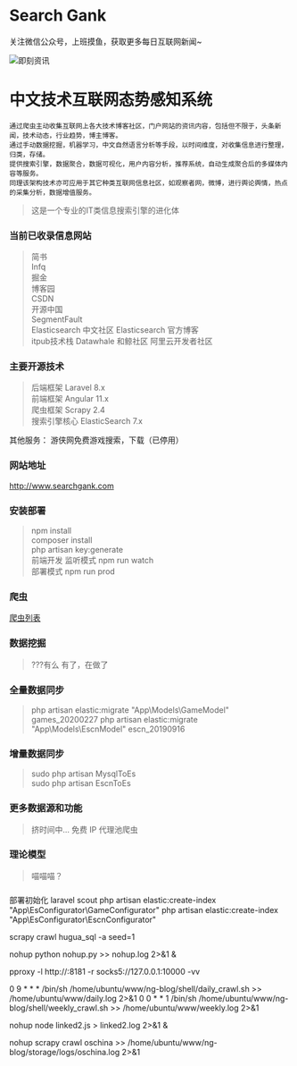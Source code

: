 # Search Gank

关注微信公众号，上班摸鱼，获取更多每日互联网新闻~

![即刻资讯](https://mmbiz.qpic.cn/mmbiz_jpg/oSjyR3yYDzTkRj1dLZWibrAC8daohVcND8Yv7a9tPOpaggusdPIygVJK0ARgGcNDlqNThPnNbBrkM0Ja1Exbfow/0?wx_fmt=jpeg)

# 中文技术互联网态势感知系统

```
通过爬虫主动收集互联网上各大技术博客社区，门户网站的资讯内容，包括但不限于，头条新闻，技术动态，行业趋势，博主博客。
通过手动数据挖掘，机器学习，中文自然语言分析等手段，以时间维度，对收集信息进行整理，归类，存储。
提供搜索引擎，数据聚合，数据可视化，用户内容分析，推荐系统，自动生成聚合后的多媒体内容等服务。
同理该架构技术亦可应用于其它种类互联网信息社区，如观察者网，微博，进行舆论舆情，热点的采集分析，数据增值服务。
```

> 这是一个专业的IT类信息搜索引擎的进化体


### 当前已收录信息网站
> 简书  
> Infq  
> 掘金  
> 博客园  
> CSDN  
> 开源中国  
> SegmentFault  
> Elasticsearch 中文社区
> Elasticsearch 官方博客  
> itpub技术栈
> Datawhale 和鲸社区
> 阿里云开发者社区

### 主要开源技术
> 后端框架 Laravel 8.x  
> 前端框架 Angular 11.x  
> 爬虫框架 Scrapy 2.4    
> 搜索引擎核心 ElasticSearch 7.x 

其他服务：
游侠网免费游戏搜索，下载（已停用）

### 网站地址

<http://www.searchgank.com>



### 安装部署

> npm install  
> composer install  
> php artisan key:generate  
> 前端开发 监听模式 npm run watch  
> 部署模式 npm run prod

### 爬虫

[爬虫列表](https://github.com/quickly3/game-search-engine2/blob/master/readme/spider.md)

### 数据挖掘

> ???有么
> 有了，在做了

### 全量数据同步

> php artisan elastic:migrate "App\Models\GameModel" games_20200227
> php artisan elastic:migrate "App\Models\EscnModel" escn_20190916

### 增量数据同步

> sudo php artisan MysqlToEs  
> sudo php artisan EscnToEs

### 更多数据源和功能

> 挤时间中...
> 免费 IP 代理池爬虫

### 理论模型

> 喵喵喵？

###

部署初始化 laravel scout
php artisan elastic:create-index "App\EsConfigurator\GameConfigurator"
php artisan elastic:create-index "App\EsConfigurator\EscnConfigurator"


scrapy crawl hugua_sql -a seed=1


nohup python nohup.py >> nohup.log 2>&1 &


pproxy -l http://:8181 -r socks5://127.0.0.1:10000 -vv

0 9 * * * /bin/sh /home/ubuntu/www/ng-blog/shell/daily_crawl.sh  >> /home/ubuntu/www/daily.log 2>&1
0 0 * * 1 /bin/sh /home/ubuntu/www/ng-blog/shell/weekly_crawl.sh  >> /home/ubuntu/www/weekly.log 2>&1


nohup node linked2.js > linked2.log 2>&1 &


nohup scrapy crawl oschina >> /home/ubuntu/www/ng-blog/storage/logs/oschina.log 2>&1